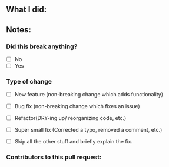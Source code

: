 ## What I did:

## Notes:

### Did this break anything?

- [ ] No
- [ ]  Yes

### Type of change

- [ ] New feature (non-breaking change which adds functionality)
- [ ]  Bug fix (non-breaking change which fixes an issue)
- [ ]  Refactor(DRY-ing up/ reorganizing code, etc.)
- [ ]  Super small fix (Corrected a typo, removed a comment, etc.)
- [ ]  Skip all the other stuff and briefly explain the fix.


### Contributors to this pull request:
